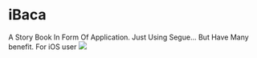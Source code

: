 # iBaca
A Story Book In Form Of Application. Just Using Segue... But Have Many benefit. For iOS user
![](https://lh4.googleusercontent.com/xuXPjFeZ9oC_37OKlUnBTYvirFvZIJl1pjiq2r9OIacKduH0gIW1hQRtxkJceLv--YZC9Yjk_8I8MI_41HdM=w1280-h703)
